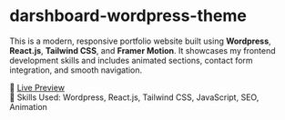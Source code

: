 # darshboard-wordpress-theme

This is a modern, responsive portfolio website built using **Wordpress**, **React.js**, **Tailwind CSS**, and **Framer Motion**. It showcases my frontend development skills and includes animated sections, contact form integration, and smooth navigation.

🔗 [Live Preview](https://darshboard.com)  
🎯 Skills Used: Wordpress, React.js, Tailwind CSS, JavaScript, SEO, Animation
